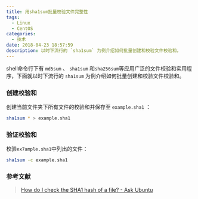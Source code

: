 ```yaml
---
title: 用sha1sum批量校验文件完整性
tags:
  - Linux
  - CentOS
categories:
  - 技术
date: 2018-04-23 18:57:59
description: 以时下流行的 `sha1sum` 为例介绍如何批量创建和校验文件校验和。
---
```


shell命令行下有 `md5sum` 、 `sha1sum` 和`sha256sum`等应用广泛的文件校验和实用程序，下面就以时下流行的 `sha1sum` 为例介绍如何批量创建和校验文件校验和。
<!--MORE-->

### 创建校验和

创建当前文件夹下所有文件的校验和并保存至 `example.sha1` ：

```bash
sha1sum * > example.sha1
```

### 验证校验和

校验`ex7ample.sha1`中列出的文件：

```bash
sha1sum -c example.sha1
```

### 参考文献

>[How do I check the SHA1 hash of a file? - Ask Ubuntu](https://askubuntu.com/questions/61826/how-do-i-check-the-sha1-hash-of-a-file)
